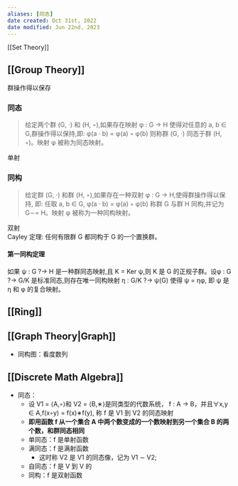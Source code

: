 ```yaml
---
aliases: [同态]
date created: Oct 31st, 2022
date modified: Jun 22nd, 2023
---
```

[[Set Theory]]

## [[Group Theory]]
群操作得以保存

### 同态
> 给定两个群 (G, ·) 和 (H, ◦),如果存在映射 φ : G → H 使得对任意的 a, b ∈ G,群操作得以保持,即: φ(a · b) = φ(a) ◦ φ(b) 则称群 (G, ·) 同态于群 (H, ◦)。映射 φ 被称为同态映射。

单射

### 同构
> 给定群 (G, ·) 和群 (H, ◦),如果存在一种双射 φ : G → H,使得群操作得以保持, 即: 任取 a, b ∈ G, φ(a · b) = φ(a) ◦ φ(b) 称群 G 与群 H 同构,并记为 G∼= H。映射 φ 被称为一种同构映射。

双射  
Cayley 定理: 任何有限群 G 都同构于 G 的一个置换群。

#### 第一同构定理
如果 ψ : G ?→ H 是一种群同态映射,且 K = Ker ψ,则 K 是 G 的正规子群。设φ : G ?→ G/K 是标准同态,则存在唯一同构映射 η : G/K ?→ ψ(G) 使得 ψ = ηφ, 即 ψ 是 η 和 φ 的复合映射。

## [[Ring]]

## [[Graph Theory|Graph]]
- 同构图：看度数列

## [[Discrete Math Algebra]]
- 同态：
	- 设 V1 = ⟨A,◦⟩和 V2 = ⟨B,∗⟩是同类型的代数系统， f : A → B，并且∀x,y ∈ A,f(x◦y) = f(x)∗f(y), 称 f 是 V1 到 V2 的同态映射
	- **即用函数 f 从一个集合 A 中两个数变成的一个数映射到另一个集合 B 的两个数，和群同态相同**
	- 单同态：f 是单射函数
	- 满同态：f 是满射函数
		- 这时称 V2 是 V1 的同态像，记为 V1 ∼ V2;
	- 自同态：f 是 V 到 V 的
	- 同构：f 是双射函数
